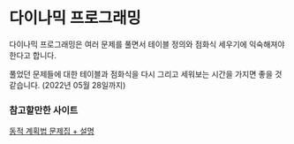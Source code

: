 # 다이나믹 프로그래밍
다이나믹 프로그래밍은 여러 문제를 풀면서 테이블 정의와 점화식 세우기에 익숙해져야한다고 합니다.  

풀었던 문제들에 대한 테이블과 점화식을 다시 그리고 세워보는 시간을 가지면 좋을 것 같습니다. (2022년 05월 28일까지)

### 참고할만한 사이트
[동적 계획법 문제집 + 설명](https://www.acmicpc.net/workbook/view/4301)
